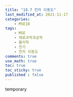 ```yaml
---
title: "18.7 전자 이동도"
last_modified_at: 2021-11-17
categories:
    - MSE18
tags:
    - MSE
    - 재료과학과공학
    - 물리학
    - 전기
    - 전자 이동도
comments: true
use_math: true
toc: true
toc_sticky: true
published : false
---
```


temporary